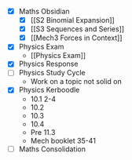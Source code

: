 - [x] Maths Obsidian
	- [x] [[S2 Binomial Expansion]]
	- [x] [[S3 Sequences and Series]]
	- [x] [[Mech3 Forces in Context]]
- [x] Physics Exam
	- [[Physics Exam]]
- [x] Physics Response
- [ ] Physics Study Cycle
	- Work on a topic not solid on
- [x] Physics Kerboodle
	- 10.1 2-4
	- 10.2
	- 10.3
	- 10.4
	- Pre 11.3
	- Mech booklet 35-41
- [ ] Maths Consolidation
